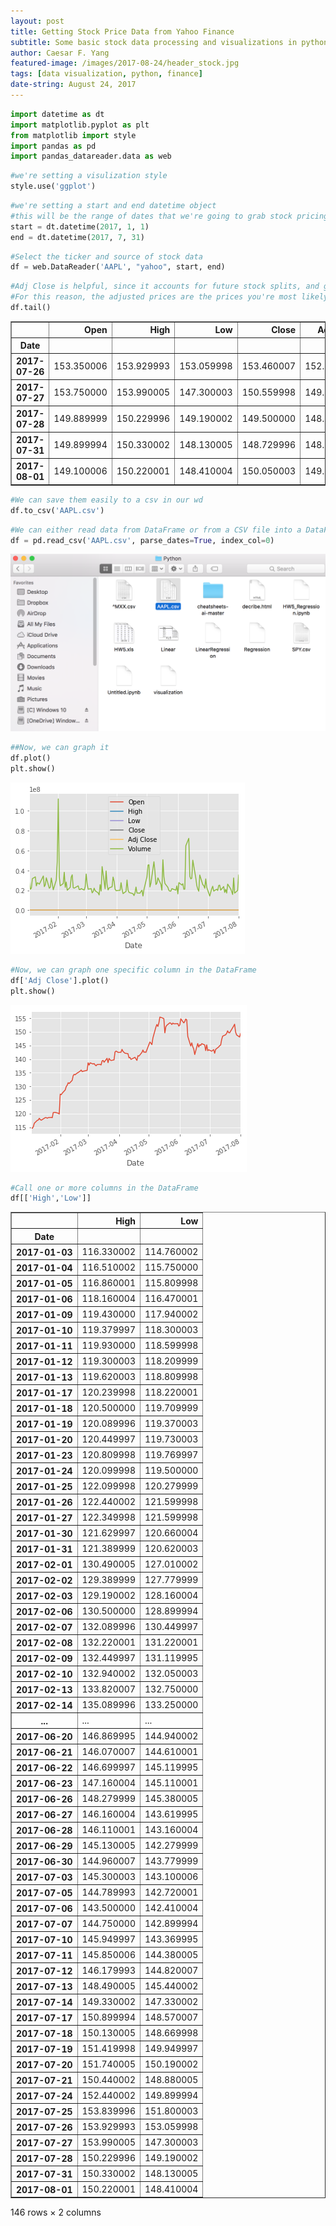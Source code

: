 ```yaml
---
layout: post
title: Getting Stock Price Data from Yahoo Finance
subtitle: Some basic stock data processing and visualizations in python
author: Caesar F. Yang
featured-image: /images/2017-08-24/header_stock.jpg
tags: [data visualization, python, finance]
date-string: August 24, 2017
---
```




```python
import datetime as dt
import matplotlib.pyplot as plt
from matplotlib import style
import pandas as pd
import pandas_datareader.data as web
```


```python
#we're setting a visulization style
style.use('ggplot')
```


```python
#we're setting a start and end datetime object
#this will be the range of dates that we're going to grab stock pricing information foR
start = dt.datetime(2017, 1, 1)
end = dt.datetime(2017, 7, 31)
```


```python
#Select the ticker and source of stock data
df = web.DataReader('AAPL', "yahoo", start, end)
```


```python
#Adj Close is helpful, since it accounts for future stock splits, and gives the relative price to splits
#For this reason, the adjusted prices are the prices you're most likely to be dealing with.
df.tail()
```




<div>
<table border="1" class="dataframe">
  <thead>
    <tr style="text-align: right;">
      <th></th>
      <th>Open</th>
      <th>High</th>
      <th>Low</th>
      <th>Close</th>
      <th>Adj Close</th>
      <th>Volume</th>
    </tr>
    <tr>
      <th>Date</th>
      <th></th>
      <th></th>
      <th></th>
      <th></th>
      <th></th>
      <th></th>
    </tr>
  </thead>
  <tbody>
    <tr>
      <th>2017-07-26</th>
      <td>153.350006</td>
      <td>153.929993</td>
      <td>153.059998</td>
      <td>153.460007</td>
      <td>152.859726</td>
      <td>15781000</td>
    </tr>
    <tr>
      <th>2017-07-27</th>
      <td>153.750000</td>
      <td>153.990005</td>
      <td>147.300003</td>
      <td>150.559998</td>
      <td>149.971069</td>
      <td>32476300</td>
    </tr>
    <tr>
      <th>2017-07-28</th>
      <td>149.889999</td>
      <td>150.229996</td>
      <td>149.190002</td>
      <td>149.500000</td>
      <td>148.915207</td>
      <td>17213700</td>
    </tr>
    <tr>
      <th>2017-07-31</th>
      <td>149.899994</td>
      <td>150.330002</td>
      <td>148.130005</td>
      <td>148.729996</td>
      <td>148.148224</td>
      <td>19845900</td>
    </tr>
    <tr>
      <th>2017-08-01</th>
      <td>149.100006</td>
      <td>150.220001</td>
      <td>148.410004</td>
      <td>150.050003</td>
      <td>149.463058</td>
      <td>35368600</td>
    </tr>
  </tbody>
</table>
</div>




```python
#We can save them easily to a csv in our wd
df.to_csv('AAPL.csv')
```


```python
#We can either read data from DataFrame or from a CSV file into a DataFrame:
df = pd.read_csv('AAPL.csv', parse_dates=True, index_col=0)
```


![png](/images/2017-08-24/wd.png)



```python
##Now, we can graph it
df.plot()
plt.show()
```


![png](/images/2017-08-24/output_7_0.png)



```python
#Now, we can graph one specific column in the DataFrame
df['Adj Close'].plot()
plt.show()
```


![png](/images/2017-08-24/output_8_0.png)



```python
#Call one or more columns in the DataFrame
df[['High','Low']]
```




<div>
<table border="1" class="dataframe">
  <thead>
    <tr style="text-align: right;">
      <th></th>
      <th>High</th>
      <th>Low</th>
    </tr>
    <tr>
      <th>Date</th>
      <th></th>
      <th></th>
    </tr>
  </thead>
  <tbody>
    <tr>
      <th>2017-01-03</th>
      <td>116.330002</td>
      <td>114.760002</td>
    </tr>
    <tr>
      <th>2017-01-04</th>
      <td>116.510002</td>
      <td>115.750000</td>
    </tr>
    <tr>
      <th>2017-01-05</th>
      <td>116.860001</td>
      <td>115.809998</td>
    </tr>
    <tr>
      <th>2017-01-06</th>
      <td>118.160004</td>
      <td>116.470001</td>
    </tr>
    <tr>
      <th>2017-01-09</th>
      <td>119.430000</td>
      <td>117.940002</td>
    </tr>
    <tr>
      <th>2017-01-10</th>
      <td>119.379997</td>
      <td>118.300003</td>
    </tr>
    <tr>
      <th>2017-01-11</th>
      <td>119.930000</td>
      <td>118.599998</td>
    </tr>
    <tr>
      <th>2017-01-12</th>
      <td>119.300003</td>
      <td>118.209999</td>
    </tr>
    <tr>
      <th>2017-01-13</th>
      <td>119.620003</td>
      <td>118.809998</td>
    </tr>
    <tr>
      <th>2017-01-17</th>
      <td>120.239998</td>
      <td>118.220001</td>
    </tr>
    <tr>
      <th>2017-01-18</th>
      <td>120.500000</td>
      <td>119.709999</td>
    </tr>
    <tr>
      <th>2017-01-19</th>
      <td>120.089996</td>
      <td>119.370003</td>
    </tr>
    <tr>
      <th>2017-01-20</th>
      <td>120.449997</td>
      <td>119.730003</td>
    </tr>
    <tr>
      <th>2017-01-23</th>
      <td>120.809998</td>
      <td>119.769997</td>
    </tr>
    <tr>
      <th>2017-01-24</th>
      <td>120.099998</td>
      <td>119.500000</td>
    </tr>
    <tr>
      <th>2017-01-25</th>
      <td>122.099998</td>
      <td>120.279999</td>
    </tr>
    <tr>
      <th>2017-01-26</th>
      <td>122.440002</td>
      <td>121.599998</td>
    </tr>
    <tr>
      <th>2017-01-27</th>
      <td>122.349998</td>
      <td>121.599998</td>
    </tr>
    <tr>
      <th>2017-01-30</th>
      <td>121.629997</td>
      <td>120.660004</td>
    </tr>
    <tr>
      <th>2017-01-31</th>
      <td>121.389999</td>
      <td>120.620003</td>
    </tr>
    <tr>
      <th>2017-02-01</th>
      <td>130.490005</td>
      <td>127.010002</td>
    </tr>
    <tr>
      <th>2017-02-02</th>
      <td>129.389999</td>
      <td>127.779999</td>
    </tr>
    <tr>
      <th>2017-02-03</th>
      <td>129.190002</td>
      <td>128.160004</td>
    </tr>
    <tr>
      <th>2017-02-06</th>
      <td>130.500000</td>
      <td>128.899994</td>
    </tr>
    <tr>
      <th>2017-02-07</th>
      <td>132.089996</td>
      <td>130.449997</td>
    </tr>
    <tr>
      <th>2017-02-08</th>
      <td>132.220001</td>
      <td>131.220001</td>
    </tr>
    <tr>
      <th>2017-02-09</th>
      <td>132.449997</td>
      <td>131.119995</td>
    </tr>
    <tr>
      <th>2017-02-10</th>
      <td>132.940002</td>
      <td>132.050003</td>
    </tr>
    <tr>
      <th>2017-02-13</th>
      <td>133.820007</td>
      <td>132.750000</td>
    </tr>
    <tr>
      <th>2017-02-14</th>
      <td>135.089996</td>
      <td>133.250000</td>
    </tr>
    <tr>
      <th>...</th>
      <td>...</td>
      <td>...</td>
    </tr>
    <tr>
      <th>2017-06-20</th>
      <td>146.869995</td>
      <td>144.940002</td>
    </tr>
    <tr>
      <th>2017-06-21</th>
      <td>146.070007</td>
      <td>144.610001</td>
    </tr>
    <tr>
      <th>2017-06-22</th>
      <td>146.699997</td>
      <td>145.119995</td>
    </tr>
    <tr>
      <th>2017-06-23</th>
      <td>147.160004</td>
      <td>145.110001</td>
    </tr>
    <tr>
      <th>2017-06-26</th>
      <td>148.279999</td>
      <td>145.380005</td>
    </tr>
    <tr>
      <th>2017-06-27</th>
      <td>146.160004</td>
      <td>143.619995</td>
    </tr>
    <tr>
      <th>2017-06-28</th>
      <td>146.110001</td>
      <td>143.160004</td>
    </tr>
    <tr>
      <th>2017-06-29</th>
      <td>145.130005</td>
      <td>142.279999</td>
    </tr>
    <tr>
      <th>2017-06-30</th>
      <td>144.960007</td>
      <td>143.779999</td>
    </tr>
    <tr>
      <th>2017-07-03</th>
      <td>145.300003</td>
      <td>143.100006</td>
    </tr>
    <tr>
      <th>2017-07-05</th>
      <td>144.789993</td>
      <td>142.720001</td>
    </tr>
    <tr>
      <th>2017-07-06</th>
      <td>143.500000</td>
      <td>142.410004</td>
    </tr>
    <tr>
      <th>2017-07-07</th>
      <td>144.750000</td>
      <td>142.899994</td>
    </tr>
    <tr>
      <th>2017-07-10</th>
      <td>145.949997</td>
      <td>143.369995</td>
    </tr>
    <tr>
      <th>2017-07-11</th>
      <td>145.850006</td>
      <td>144.380005</td>
    </tr>
    <tr>
      <th>2017-07-12</th>
      <td>146.179993</td>
      <td>144.820007</td>
    </tr>
    <tr>
      <th>2017-07-13</th>
      <td>148.490005</td>
      <td>145.440002</td>
    </tr>
    <tr>
      <th>2017-07-14</th>
      <td>149.330002</td>
      <td>147.330002</td>
    </tr>
    <tr>
      <th>2017-07-17</th>
      <td>150.899994</td>
      <td>148.570007</td>
    </tr>
    <tr>
      <th>2017-07-18</th>
      <td>150.130005</td>
      <td>148.669998</td>
    </tr>
    <tr>
      <th>2017-07-19</th>
      <td>151.419998</td>
      <td>149.949997</td>
    </tr>
    <tr>
      <th>2017-07-20</th>
      <td>151.740005</td>
      <td>150.190002</td>
    </tr>
    <tr>
      <th>2017-07-21</th>
      <td>150.440002</td>
      <td>148.880005</td>
    </tr>
    <tr>
      <th>2017-07-24</th>
      <td>152.440002</td>
      <td>149.899994</td>
    </tr>
    <tr>
      <th>2017-07-25</th>
      <td>153.839996</td>
      <td>151.800003</td>
    </tr>
    <tr>
      <th>2017-07-26</th>
      <td>153.929993</td>
      <td>153.059998</td>
    </tr>
    <tr>
      <th>2017-07-27</th>
      <td>153.990005</td>
      <td>147.300003</td>
    </tr>
    <tr>
      <th>2017-07-28</th>
      <td>150.229996</td>
      <td>149.190002</td>
    </tr>
    <tr>
      <th>2017-07-31</th>
      <td>150.330002</td>
      <td>148.130005</td>
    </tr>
    <tr>
      <th>2017-08-01</th>
      <td>150.220001</td>
      <td>148.410004</td>
    </tr>
  </tbody>
</table>
<p>146 rows × 2 columns</p>
</div>
